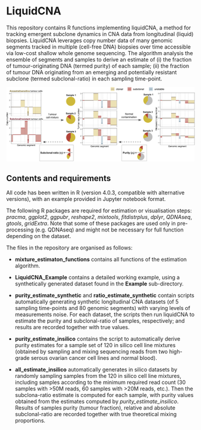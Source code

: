 # LiquidCNA
This repository contains R functions implementing liquidCNA, a method for tracking emergent subclone dynamics in CNA data from longitudinal (liquid) biopsies. LiquidCNA leverages copy number data of many genomic segments tracked in multiple (cell-free DNA) biopsies over time accessible via low-cost shallow whole genome sequencing. The algorithm analysis the ensemble of segments and samples to derive an estimate of (i) the fraction of tumour-originating DNA (termed purity) of each sample; (ii) the fraction of tumour DNA originating from an emerging and potentially resistant subclone (termed subclonal-ratio) in each sampling time-point.

![Copy number measurements of a mixed tumour/normal population and estimation in liquidCNA](Figure_illustration.png)

## Contents and requirements
All code has been written in R (version 4.0.3, compatible with alternative versions), with an example provided in Jupyter notebook format.

The following R packages are required for estimation or visualisation steps: _pracma_, _ggplot2_, _ggpubr_, _reshape2_, _mixtools_, _fitdistrplus_, _dplyr_, _QDNAseq_, _gtools_, _gridExtra_. Note that some of these packages are used only in pre-processing (e.g. QDNAseq) and might not be necessary for full function depending on the dataset.

The files in the repository are organised as follows:

- **mixture_estimaton_functions** contains all functions of the estimation algorithm.

- **LiquidCNA_Example** contains a detailed working example, using a synthetically generated dataset found in the **Example** sub-directory.

- **purity_estimate_synthetic** and **ratio_estimate_synthetic** contain scripts automatically generating synthetic longitudinal CNA datasets (of 5 sampling time-points and 80 genomic segments) with varying levels of measurements noise. For each dataset, the scripts then run liquidCNA to estimate the purity and subclonal-ratio of samples, respectively; and results are recorded together with true values.

- **purity_estimate_insilico** contains the script to automatically derive purity estimates for a sample set of 120 in silico cell line mixtures (obtained by sampling and mixing sequencing reads from two high-grade serous ovarian cancer cell lines and normal blood).

- **all_estimate_insilico** automatically generates in silico datasets by randomly sampling samples from the 120 in silico cell line mixtures, including samples according to the minimum required read count (30 samples with >50M reads, 60 samples with >20M reads, etc.). Then the subclona-ratio estimate is computed for each sample, with purity values obtained from the estimates computed by _purity_estimate_insilico_. Results of samples purity (tumour fraction), relative and absolute subclonal-ratio are recorded together with true theoretical mixing proportions.
